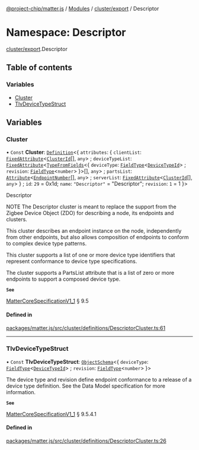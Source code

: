 [@project-chip/matter.js](../README.md) / [Modules](../modules.md) / [cluster/export](cluster_export.md) / Descriptor

# Namespace: Descriptor

[cluster/export](cluster_export.md).Descriptor

## Table of contents

### Variables

- [Cluster](cluster_export.Descriptor.md#cluster)
- [TlvDeviceTypeStruct](cluster_export.Descriptor.md#tlvdevicetypestruct)

## Variables

### Cluster

• `Const` **Cluster**: [`Definition`](cluster_export.ClusterFactory.md#definition)<{ `attributes`: { `clientList`: [`FixedAttribute`](cluster_export.md#fixedattribute)<[`ClusterId`](datatype_export.md#clusterid)[], `any`\> ; `deviceTypeList`: [`FixedAttribute`](cluster_export.md#fixedattribute)<[`TypeFromFields`](tlv_export.md#typefromfields)<{ `deviceType`: [`FieldType`](../interfaces/tlv_export.FieldType.md)<[`DeviceTypeId`](datatype_export.md#devicetypeid)\> ; `revision`: [`FieldType`](../interfaces/tlv_export.FieldType.md)<`number`\>  }\>[], `any`\> ; `partsList`: [`Attribute`](cluster_export.md#attribute)<[`EndpointNumber`](datatype_export.md#endpointnumber)[], `any`\> ; `serverList`: [`FixedAttribute`](cluster_export.md#fixedattribute)<[`ClusterId`](datatype_export.md#clusterid)[], `any`\>  } ; `id`: ``29`` = 0x1d; `name`: ``"Descriptor"`` = "Descriptor"; `revision`: ``1`` = 1 }\>

Descriptor

NOTE The Descriptor cluster is meant to replace the support from the Zigbee Device Object (ZDO) for describing a
node, its endpoints and clusters.

This cluster describes an endpoint instance on the node, independently from other endpoints, but also allows
composition of endpoints to conform to complex device type patterns.

This cluster supports a list of one or more device type identifiers that represent conformance to device type
specifications.

The cluster supports a PartsList attribute that is a list of zero or more endpoints to support a composed device
type.

**`See`**

[MatterCoreSpecificationV1_1](../interfaces/spec_export.MatterCoreSpecificationV1_1.md) § 9.5

#### Defined in

[packages/matter.js/src/cluster/definitions/DescriptorCluster.ts:61](https://github.com/project-chip/matter.js/blob/be83914/packages/matter.js/src/cluster/definitions/DescriptorCluster.ts#L61)

___

### TlvDeviceTypeStruct

• `Const` **TlvDeviceTypeStruct**: [`ObjectSchema`](../classes/tlv_export.ObjectSchema.md)<{ `deviceType`: [`FieldType`](../interfaces/tlv_export.FieldType.md)<[`DeviceTypeId`](datatype_export.md#devicetypeid)\> ; `revision`: [`FieldType`](../interfaces/tlv_export.FieldType.md)<`number`\>  }\>

The device type and revision define endpoint conformance to a release of a device type definition. See the Data
Model specification for more information.

**`See`**

[MatterCoreSpecificationV1_1](../interfaces/spec_export.MatterCoreSpecificationV1_1.md) § 9.5.4.1

#### Defined in

[packages/matter.js/src/cluster/definitions/DescriptorCluster.ts:26](https://github.com/project-chip/matter.js/blob/be83914/packages/matter.js/src/cluster/definitions/DescriptorCluster.ts#L26)
